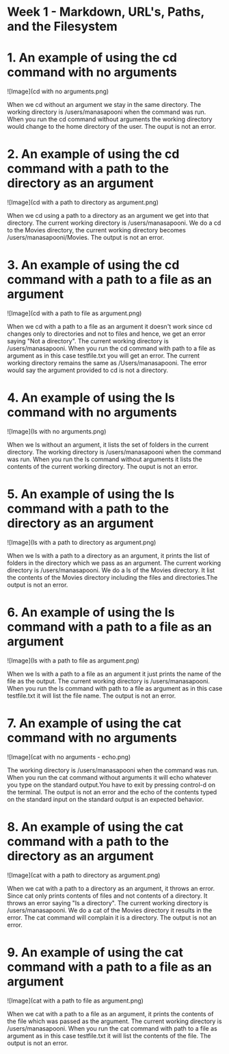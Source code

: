 # Week 1 - Markdown, URL's, Paths, and the Filesystem

# **1. An example of using the cd command with no arguments**

![Image](cd with no arguments.png)

When we cd without an argument we stay in the same directory. The working directory is /users/manasapooni when the command was run. When you run the cd command without arguments the working directory would change to the home directory of the user. The ouput is not an error.

# **2. An example of using the cd command with a path to the directory as an argument**

![Image](cd with a path to directory as argument.png)

When we cd using a path to a directory as an argument we get into that directory. The current working directory is /users/manasapooni. We do a cd to the Movies directory, the current working directory becomes /users/manasapooni/Movies. The output is not an error.

# **3. An example of using the cd command with a path to a file as an argument**

![Image](cd with a path to file as argument.png)

When we cd with a path to a file as an argument it doesn't work since cd changes only to directories and not to files and hence, we get an error saying "Not a directory". The current working directory is /users/manasapooni. When you run the cd command with  path to a file as argument as in this case testfile.txt you will get an error. The current working directory remains the same as /Users/manasapooni. The error would say the argument provided to cd is not a directory.

# **4. An example of using the ls command with no arguments**

![Image](ls with no arguments.png)

When we ls without an argument, it lists the set of folders in the current directory. The working directory is /users/manasapooni when the command was run. When you run the ls command without arguments it lists the contents of the current working directory. The ouput is not an error.

# **5. An example of using the ls command with a path to the directory as an argument**

![Image](ls with a path to directory as argument.png)

When we ls with a path to a directory as an argument, it prints the list of folders in the directory which we pass as an argument. The current working directory is /users/manasapooni. We do a ls of the Movies directory. It list the contents of the Movies directory including the files and directories.The output is not an error.

# **6. An example of using the ls command with a path to a file as an argument**

![Image](ls with a path to file as argument.png)

When we ls with a path to a file as an argument it just prints the name of the file as the output. The current working directory is /users/manasapooni. When you run the ls command with path to a file as argument as in this case testfile.txt it will list the file name. The output is not an error.

# **7. An example of using the cat command with no arguments**

![Image](cat with no arguments - echo.png)

The working directory is /users/manasapooni when the command was run. When you run the cat command without arguments it will echo whatever you type on the standard output.You have to exit by pressing control-d on the terminal. The output is not an error and the echo of the contents typed on the standard input on the standard output is an expected behavior. 

# **8. An example of using the cat command with a path to the directory as an argument**

![Image](cat with a path to directory as argument.png)

When we cat with a path to a directory as an argument, it throws an error. Since cat only prints contents of files and not contents of a directory. It throws an error saying "Is a directory". The current working directory is /users/manasapooni. We do a cat of the Movies directory it results in the error. The cat command will complain it is a directory. The output is not an error.

# **9. An example of using the cat command with a path to a file as an argument**

![Image](cat with a path to file as argument.png)

When we cat with a path to a file as an argument, it prints the contents of the file which was passed as the argument. The current working directory is /users/manasapooni. When you run the cat command with path to a file as argument as in this case testfile.txt it will list the contents of the file. The output is not an error.

